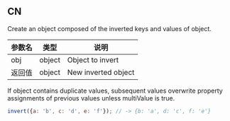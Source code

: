 ## CN

Create an object composed of the inverted keys and values of object.

|参数名|类型|说明|
|-----|----|---|
|obj   |object|Object to invert   |
|返回值|object|New inverted object|

If object contains duplicate values, subsequent values overwrite property
assignments of previous values unless multiValue is true.

```javascript
invert({a: 'b', c: 'd', e: 'f'}); // -> {b: 'a', d: 'c', f: 'e'}
```